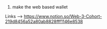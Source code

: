 1. make the web based wallet

Links --> https://www.notion.so/Web-3-Cohort-219d8456a52a80ab8828fff1146e8538